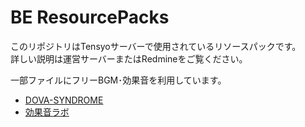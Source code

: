 # BE ResourcePacks

このリポジトリはTensyoサーバーで使用されているリソースパックです。  
詳しい説明は運営サーバーまたはRedmineをご覧ください。

一部ファイルにフリーBGM･効果音を利用しています。
- [DOVA-SYNDROME](https://dova-s.jp/)
- [効果音ラボ](https://soundeffect-lab.info/)